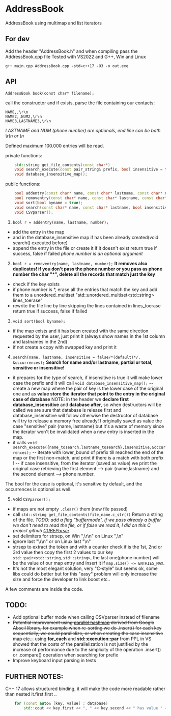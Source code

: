 



# AddressBook 
AddressBook using multimap and list iterators


## For dev
Add the header "AddressBook.h" and when compiling pass the AddressBook.cpp file
Tested with VS2022 and G++, Win and Linux

    g++ main.cpp AddressBook.cpp -std=c++17 -O3 -o out.exe


## API

    AddressBook book(const char* filename);

call the constructor and if exists, parse the file containing our contacts:

    NAME,,\r\n
    NAME2,,NUM2,\r\n
    NAME3,LASTNAME3,\r\n

*LASTNAME and NUM (phone number) are optionals, end line can be both \r\n or \n*

Defined maximum 100.000 entries will be read.

private functions:
```c++
    std::string get_file_contents(const char*)
    void search_execute(const pair_string& prefix, bool insensitive = false, size_t* occurrences = nullptr);
    void database_insensitive_map();
```

public functions:
```c++
    bool addentry(const char* name, const char* lastname, const char* num = nullptr);
    bool removentry(const char* name, const char* lastname, const char* num = nullptr);
    void sort(bool byname = true);
    void search(const char* name, const char* lastname, bool insensitive = false, size_t* occurrences = nullptr);
    void CSVparser();
 ```
 
1) `bool r = addentry(name, lastname, number);`
- add the entry in the map
- and in the database_insensitive map if has been already created(void search() executed before)
- append the entry in the file or create it if it doesn't exist
return true if success, false if failed
*phone number is an optional argument*

2) `bool r = removentry(name, lastname, number);`
**It removes also duplicates! if you don't pass the phone number or you pass as phone number the char "*", delete all the records that match just the key**
- check if the key exists
- if phone number is *, erase all the entries that match the key and add them to a unordered_multiset "std::unordered_multiset\<std::string\> lines_toerase"
- rewrite the file line by line skipping the lines contained in lines_toerase
return true if success, false if failed

3) `void sort(bool byname);`
- if the map exists and it has been created with the same direction requested by the user, just print it (always show names in the 1st column and lastnames in the 2nd)
- if not create a copy with swapped key and print it
 
  
4) `search(name, lastname, insensitive = false/*(default)*/, &occurrences);`
**Search for name and/or lastname, partial or total, sensitive or insensitive!**
- it prepares for the type of search, if insensitive is true it will make lower case the prefix and it will call `void database_insensitive_map();`
-- create a new map where the pair of key is the lower case of the original one and as **value store the iterator that point to the entry in the original case of database** NOTE: in the header we **declare first database_insensitive** and **database after**, so when destructors will be called we are sure that database is release first and database_insensitive will follow otherwise the destructor of database will try to release a memory free already!
I originally saved as value the case "sensitive" pair {name, lastname} but it's a waste of memory since the iterator won't be invalidated when a new entry is inserted in the map.
- it calls `void search_execute({name_tosearch,lastname_tosearch},insensitive,&occurrences);`
-- iterate with lower_bound of prefix till reached the end of the map or the first non-match, and print if there is a match with both prefix ! 
-- if case insensitive, from the iterator (saved as value) we print the original case retrieving the first element --> pair {name,lastname} and the second element --> phone number.

The bool for the case is optional, it's sensitive by default, and the occurrences is optional as well.

5. void `CSVparser();`
- if maps are not empty `.clear()` them (new file passed)
 - call `std::string get_file_contents(file_name.c_str())`
 Return a string of the file.
 *TODO: add a flag "buffermode", if we pass already a buffer we don't need to read the file, or if false we read it, I did on this C project github [CUBEParser](https://github.com/michelerenzullo/CUBEparser)*
 - set delimiters for strsep, on Win ",\r\n" on Linux ",\n"
 - ignore last "\r\n" or on Linux last "\n"
 - strsep to extract the token and with a counter check if is the 1st, 2nd or 3rd value then copy the first 2 values to our key `std::pair<std::string,std::string>`, the last one(phone number) will be the value of our map entry and insert it if `map.size() <= ENTRIES_MAX`.
 - It's not the most elegant solution, very "C-style" but seems ok, some libs could do better but for this "easy" problem will only increase the size and force the developer to link boost etc..
 
A few comments are inside the code.

## TODO: 
- Add optional buffer mode when calling CSVparser instead of filename
- ~~Potential improvement using [parallel hashmap](https://github.com/greg7mdp/parallel-hashmap) derived from Google Abseil library, for example when re-sorting we do .insert() for each key sequentially, we could parallelize, or when creating the case insensitive map etc...~~ 
using **for_each** and **std::execution::par** from PPL in VS showed that the costs of the parallelization is not justified by the increase of performance due to the simplicity of the operation .insert() or .compare() operation when searching for prefix
- Improve keyboard input parsing in tests


## FURTHER NOTES:
C++ 17 allows structured binding, it will make the code more readable rather than nested it.first.first ..
```c++
    for (const auto& [key, value] : database)
        std::cout << key.first << ", " << key.second << " has value " << value << std::endl;
   ```


